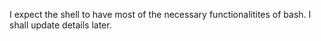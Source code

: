 I expect the shell to have most of the necessary functionalitites of bash. 
I shall update details later.